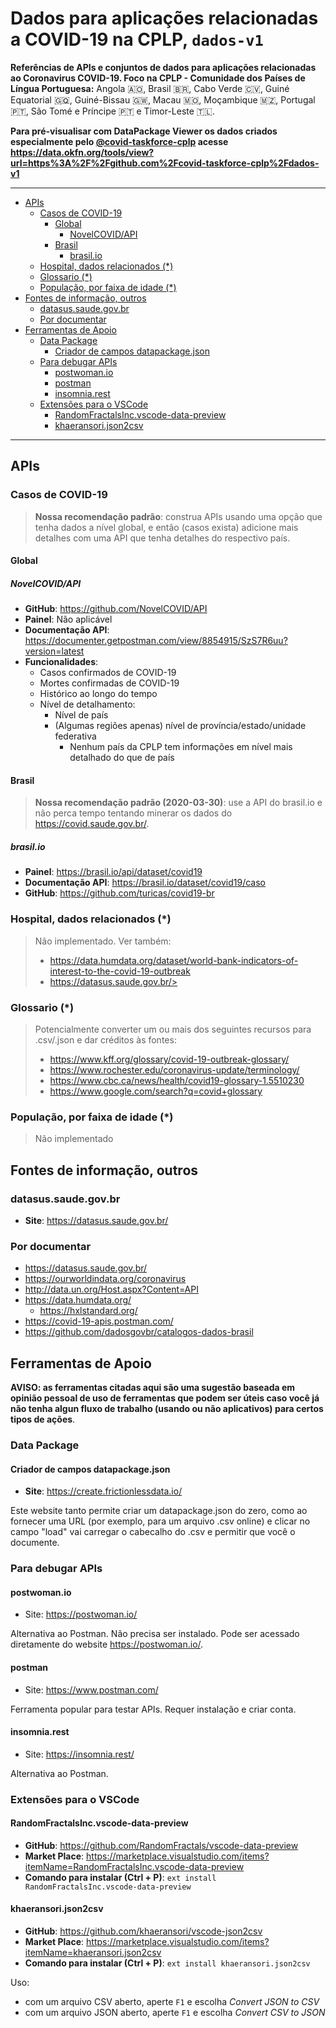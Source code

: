 # Dados para aplicações relacionadas a COVID-19 na CPLP, `dados-v1`
**Referências de APIs e conjuntos de dados para aplicações relacionadas ao
Coronavirus COVID-19. Foco na CPLP - Comunidade dos Países de Língua
Portuguesa:** Angola 🇦🇴, Brasil 🇧🇷, Cabo Verde 🇨🇻, Guiné Equatorial 🇬🇶,
Guiné-Bissau 🇬🇼, Macau 🇲🇴, Moçambique 🇲🇿, Portugal 🇵🇹, São Tomé e Príncipe
🇵🇹 e Timor-Leste 🇹🇱.

**Para pré-visualisar com DataPackage Viewer os dados criados especialmente
pelo [@covid-taskforce-cplp](https://github.com/covid-taskforce-cplp) acesse <https://data.okfn.org/tools/view?url=https%3A%2F%2Fgithub.com%2Fcovid-taskforce-cplp%2Fdados-v1>**

----

<!-- TOC depthFrom:2 depthTo:5 -->

- [APIs](#apis)
    - [Casos de COVID-19](#casos-de-covid-19)
        - [Global](#global)
            - [NovelCOVID/API](#novelcovidapi)
        - [Brasil](#brasil)
            - [brasil.io](#brasilio)
    - [Hospital, dados relacionados (*)](#hospital-dados-relacionados-)
    - [Glossario (*)](#glossario-)
    - [População, por faixa de idade (*)](#população-por-faixa-de-idade-)
- [Fontes de informação, outros](#fontes-de-informação-outros)
    - [datasus.saude.gov.br](#datasussaudegovbr)
    - [Por documentar](#por-documentar)
- [Ferramentas de Apoio](#ferramentas-de-apoio)
    - [Data Package](#data-package)
        - [Criador de campos datapackage.json](#criador-de-campos-datapackagejson)
    - [Para debugar APIs](#para-debugar-apis)
        - [postwoman.io](#postwomanio)
        - [postman](#postman)
        - [insomnia.rest](#insomniarest)
    - [Extensões para o VSCode](#extensões-para-o-vscode)
        - [RandomFractalsInc.vscode-data-preview](#randomfractalsincvscode-data-preview)
        - [khaeransori.json2csv](#khaeransorijson2csv)

<!-- /TOC -->

----
<!--
  ## TL;DR:
**Enquanto este repositório não está mais organizado recomendamos que para dados
a nível internacional use <https://covid-19-apis.postman.com/> e, para dados
específicos do Brasil, use <https://brasil.io/dataset/covid19/>.**
-->

## APIs

### Casos de COVID-19
> **Nossa recomendação padrão**: construa APIs usando uma opção que tenha dados
  a nível global, e então (casos exista) adicione mais detalhes com uma API
  que tenha detalhes do respectivo país.

#### Global

##### NovelCOVID/API
- **GitHub**: <https://github.com/NovelCOVID/API>
- **Painel**: Não aplicável
- **Documentação API**: <https://documenter.getpostman.com/view/8854915/SzS7R6uu?version=latest>
- **Funcionalidades**:
  - Casos confirmados de COVID-19
  - Mortes confirmadas de COVID-19
  - Histórico ao longo do tempo
  - Nível de detalhamento:
    - Nível de país
    - (Algumas regiões apenas) nível de província/estado/unidade federativa
      - Nenhum país da CPLP tem informações em nível mais detalhado do que de país

#### Brasil

> **Nossa recomendação padrão (2020-03-30)**: use a API do brasil.io e não perca
  tempo tentando minerar os dados do <https://covid.saude.gov.br/>.

##### brasil.io
- **Painel**: <https://brasil.io/api/dataset/covid19>
- **Documentação API**: <https://brasil.io/dataset/covid19/caso>
- **GitHub**: <https://github.com/turicas/covid19-br>

<!--
 ##### covid.saude.gov.br
- **GitHub**: Não aplicável
- **Painel**: <https://covid.saude.gov.br/>
-->

### Hospital, dados relacionados (*)

> Não implementado. Ver também:
> - <https://data.humdata.org/dataset/world-bank-indicators-of-interest-to-the-covid-19-outbreak>
> - https://datasus.saude.gov.br/>

### Glossario (*)

> Potencialmente converter um ou mais dos seguintes recursos para .csv/.json e
> dar créditos às fontes:
> - <https://www.kff.org/glossary/covid-19-outbreak-glossary/>
> - <https://www.rochester.edu/coronavirus-update/terminology/>
> - <https://www.cbc.ca/news/health/covid19-glossary-1.5510230>
> - <https://www.google.com/search?q=covid+glossary>


### População, por faixa de idade (*)
> Não implementado

## Fontes de informação, outros

### datasus.saude.gov.br
- **Site**: <https://datasus.saude.gov.br/>

### Por documentar

- <https://datasus.saude.gov.br/>
- <https://ourworldindata.org/coronavirus>
- <http://data.un.org/Host.aspx?Content=API>
- <https://data.humdata.org/>
  - <https://hxlstandard.org/>
- <https://covid-19-apis.postman.com/>
- <https://github.com/dadosgovbr/catalogos-dados-brasil>

<!--
- https://github.com/github/covid19-dashboard
-->

## Ferramentas de Apoio
**AVISO: as ferramentas citadas aqui são uma sugestão baseada em opinião pessoal
de uso de ferramentas que podem ser úteis caso você já não tenha algun fluxo de
trabalho (usando ou não aplicativos) para certos tipos de ações**.

<!--
https://github.com/frictionlessdata/datapackage-js
-->

### Data Package

#### Criador de campos datapackage.json
- **Site**: <https://create.frictionlessdata.io/>

Este website tanto permite criar um datapackage.json do zero, como ao fornecer
uma URL (por exemplo, para um arquivo .csv online) e clicar no campo "load"
vai carregar o cabecalho do .csv e permitir que você o documente.

### Para debugar APIs
<!-- https://techbeacon.com/app-dev-testing/11-top-open-source-api-testing-tools-what-your-team-needs-know -->

#### postwoman.io
- Site: <https://postwoman.io/>

Alternativa ao Postman. Não precisa ser instalado. Pode ser acessado diretamente
do website https://postwoman.io/.

#### postman
- Site: <https://www.postman.com/>

Ferramenta popular para testar APIs. Requer instalação e criar conta.

#### insomnia.rest
- Site: <https://insomnia.rest/>

Alternativa ao Postman.

### Extensões para o VSCode

#### RandomFractalsInc.vscode-data-preview
- **GitHub**: <https://github.com/RandomFractals/vscode-data-preview>
- **Market Place**: <https://marketplace.visualstudio.com/items?itemName=RandomFractalsInc.vscode-data-preview>
- **Comando para instalar (Ctrl + P)**: `ext install RandomFractalsInc.vscode-data-preview`

#### khaeransori.json2csv
- **GitHub**: <https://github.com/khaeransori/vscode-json2csv>
- **Market Place**: <https://marketplace.visualstudio.com/items?itemName=khaeransori.json2csv>
- **Comando para instalar (Ctrl + P)**: `ext install khaeransori.json2csv`

Uso: 
- com um arquivo CSV aberto, aperte `F1` e escolha _Convert JSON to CSV_
- com um arquivo JSON aberto, aperte `F1` e escolha _Convert CSV to JSON_
 
<!--
  # TODO
- ~Implementar Data Package format <https://frictionlessdata.io/data-packages/>~
  - https://frictionlessdata.io/specs/data-package/
  - https://data.okfn.org/tools/view
-->
